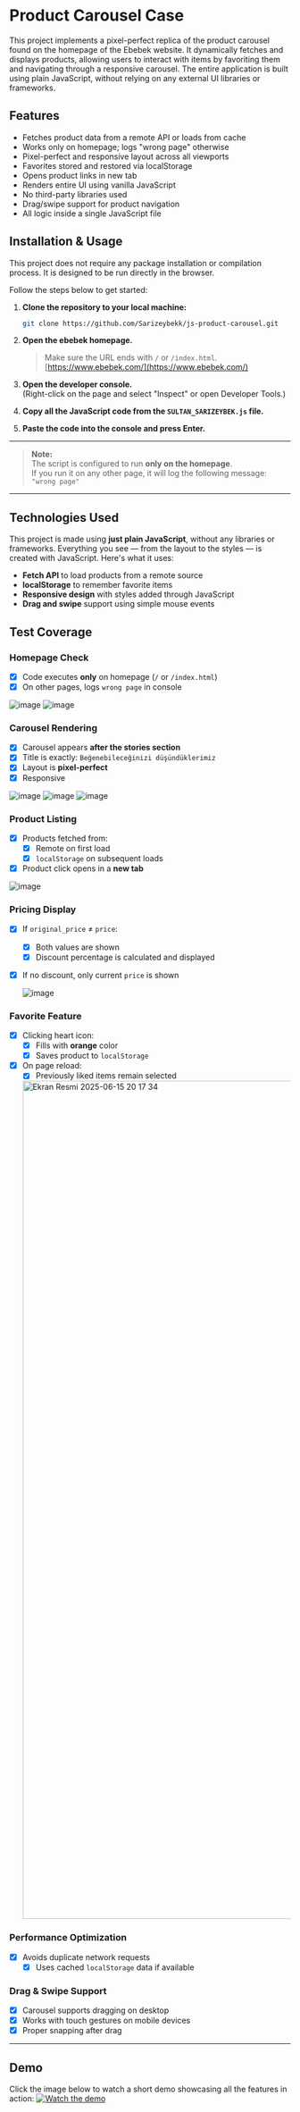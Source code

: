 # Product Carousel Case
This project implements a pixel-perfect replica of the product carousel found on the homepage of the Ebebek website. 
It dynamically fetches and displays products, allowing users to interact with items by favoriting them and navigating through a responsive carousel.
The entire application is built using plain JavaScript, without relying on any external UI libraries or frameworks.

## Features
- Fetches product data from a remote API or loads from cache
- Works only on homepage; logs "wrong page" otherwise
- Pixel-perfect and responsive layout across all viewports
- Favorites stored and restored via localStorage
- Opens product links in new tab
- Renders entire UI using vanilla JavaScript
- No third-party libraries used
- Drag/swipe support for product navigation
- All logic inside a single JavaScript file

## Installation & Usage

This project does not require any package installation or compilation process. It is designed to be run directly in the browser.

Follow the steps below to get started:

1. **Clone the repository to your local machine:**

   ```bash
   git clone https://github.com/Sarizeybekk/js-product-carousel.git
   
1. **Open the ebebek homepage.**  
   > Make sure the URL ends with `/` or `/index.html`.  
   > [https://www.ebebek.com/](https://www.ebebek.com/)

2. **Open the developer console.**  
   (Right-click on the page and select "Inspect" or open Developer Tools.)

3. **Copy all the JavaScript code from the `SULTAN_SARIZEYBEK.js` file.**

4. **Paste the code into the console and press Enter.**

---
>  **Note:**  
> The script is configured to run **only on the homepage**.  
> If you run it on any other page, it will log the following message:
> `"wrong page"`
---
## Technologies Used
This project is made using **just plain JavaScript**, without any libraries or frameworks.
Everything you see — from the layout to the styles — is created with JavaScript.
Here's what it uses:
- **Fetch API** to load products from a remote source  
- **localStorage** to remember favorite items  
- **Responsive design** with styles added through JavaScript  
- **Drag and swipe** support using simple mouse events

##  Test Coverage
###  Homepage Check
- [x] Code executes **only** on homepage (`/` or `/index.html`)
- [x] On other pages, logs `wrong page` in console

![image](https://github.com/user-attachments/assets/32a347a8-9252-4aa8-8492-d6b0e3859f6c)
![image](https://github.com/user-attachments/assets/ea5ff404-2dd4-434d-a14c-34fa4653aeab)

###  Carousel Rendering
- [x] Carousel appears **after the stories section**
- [x] Title is exactly: `Beğenebileceğinizi düşündüklerimiz`
- [x] Layout is **pixel-perfect**
- [x] Responsive

![image](https://github.com/user-attachments/assets/2064432d-8e23-455b-b5b6-0c22d55a296b)
![image](https://github.com/user-attachments/assets/4aee8eb5-cbe5-451a-a234-95b2c412c826)
![image](https://github.com/user-attachments/assets/1c166d15-e3e6-4186-8a11-ad86f36758e9)

###  Product Listing
- [x] Products fetched from:
  - [x] Remote on first load
  - [x] `localStorage` on subsequent loads
- [x] Product click opens in a **new tab**

![image](https://github.com/user-attachments/assets/6483bf4e-778f-4e85-a09d-1001671a66a6)


###  Pricing Display
- [x] If `original_price` ≠ `price`:
  - [x] Both values are shown
  - [x] Discount percentage is calculated and displayed
- [x] If no discount, only current `price` is shown

   ![image](https://github.com/user-attachments/assets/62f150fc-3c5d-49d8-ad8a-c539e0c39354)


###  Favorite Feature
- [x] Clicking heart icon:
  - [x] Fills with **orange** color
  - [x] Saves product to `localStorage`
- [x] On page reload:
  - [x] Previously liked items remain selected

  <img width="1501" alt="Ekran Resmi 2025-06-15 20 17 34" src="https://github.com/user-attachments/assets/dde5d281-64ae-4cca-b850-80406fdc4a94" />

###  Performance Optimization
- [x] Avoids duplicate network requests
  - [x] Uses cached `localStorage` data if available

###  Drag & Swipe Support
- [x] Carousel supports dragging on desktop
- [x] Works with touch gestures on mobile devices
- [x] Proper snapping after drag
---
## Demo
Click the image below to watch a short demo showcasing all the features in action:
[![Watch the demo](https://img.youtube.com/vi/-F577isXZMo/0.jpg)](https://youtu.be/-F577isXZMo)
